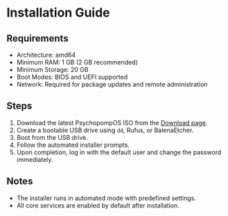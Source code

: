 # Installation Guide

## Requirements
- Architecture: amd64
- Minimum RAM: 1 GB (2 GB recommended)
- Minimum Storage: 20 GB
- Boot Modes: BIOS and UEFI supported
- Network: Required for package updates and remote administration

## Steps
1. Download the latest PsychopompOS ISO from the [Download page](download.md).
2. Create a bootable USB drive using `dd`, Rufus, or BalenaEtcher.
3. Boot from the USB drive.
4. Follow the automated installer prompts.
5. Upon completion, log in with the default user and change the password immediately.

## Notes
- The installer runs in automated mode with predefined settings.
- All core services are enabled by default after installation.

